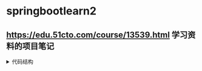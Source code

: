# springbootlearn2
## https://edu.51cto.com/course/13539.html 学习资料的项目笔记

<details>
<summary>代码结构</summary>
<pre><code>.
├── src
│    ├── main
│    │     ├── java 
│    │     │    ├── com.wind.springbootlearn2
│    │     │    │     ├── Springbootlearn2Application springboot启动类 
│    │     │    │     ├── controller  controller包 存放api接口
│    │     │    │     ├── domin  用户与数据库交互的核心中转站，控制用户数据收集，控制请求转向（json格式输出和自定义异常统一处理）
│    │     │    │     ├── entity 实体类
│    │     │    │     ├── filter 过滤器 
│    │     │    │     ├── intecpter 拦截器 
│    │     │    │     ├── listener 监听器
│    │     │    │     ├── servlet 存放servlet，springboot原生servlet开发笔记
│    │     ├── resources
│    │     │    ├── config 存放配置文件application.properties的文件夹
│    │     │    ├── file 存放我学习笔记的文件夹
│    │     │    ├── resources
│    │     │    ├── static
│    │     │    ├── templates
│    │     │    ├── application.properties springboot的配置文件
│    │     │    ├── resource.properties springboot的自定义属性配置文件,配置属性在代码中使用
│    │     │    ├── trigger.txt 热加载触发器，需要在application.properties中配置


</code></pre>
</details>